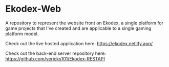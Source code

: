 # Ekodex-Web
A repository to represent the website front on Ekodex, a single platform for game projects that I've created and are applicable to a single gaming platform model.

Check out the live hosted application here: https://ekodex.netlify.app/

Check out the back-end server repository here: https://github.com/vericks101/Ekodex-RESTAPI
